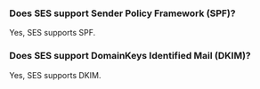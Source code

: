 [](id:que1) 

### Does SES support Sender Policy Framework (SPF)?
Yes, SES supports SPF.

[](id:que2) 
### Does SES support DomainKeys Identified Mail (DKIM)?
Yes, SES supports DKIM.
